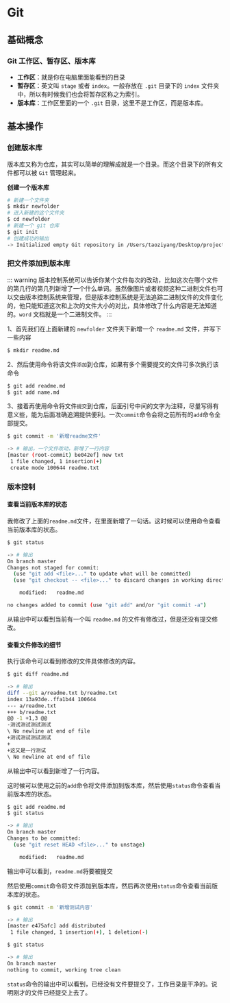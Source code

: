 # Git

## 基础概念

### Git 工作区、暂存区、版本库
 - **工作区**：就是你在电脑里面能看到的目录
 - **暂存区**：英文叫 `stage` 或者 `index`。一般存放在 `.git` 目录下的 `index` 文件夹中，所以有时候我们也会将暂存区称之为索引。
 - **版本库**：工作区里面的一个 `.git` 目录，这里不是工作区，而是版本库。

## 基本操作

### 创建版本库
版本库又称为仓库，其实可以简单的理解成就是一个目录。而这个目录下的所有文件都可以被 `Git` 管理起来。

**创建一个版本库**
``` sh
# 新建一个文件夹
$ mkdir newfolder
# 进入新建的这个文件夹 
$ cd newfolder
# 新建一个 git 仓库 
$ git init 
# 创建成功的输出
-> Initialized empty Git repository in /Users/taoziyang/Desktop/projects/git/newfolder/.git/
```

### 把文件添加到版本库

::: warning
版本控制系统可以告诉你某个文件每次的改动，比如这次在哪个文件的第几行的第几列新增了一个什么单词。虽然像图片或者视频这种二进制文件也可以交由版本控制系统来管理，但是版本控制系统是无法追踪二进制文件的文件变化的，他只能知道这次和上次的文件大小的对比，具体修改了什么内容是无法知道的。`word` 文档就是一个二进制文件。
:::

1、首先我们在上面新建的 `newfolder` 文件夹下新增一个 `readme.md` 文件，并写下一些内容
``` sh
$ mkdir readme.md
```

2、然后使用命令将该文件`添加`到仓库，如果有多个需要提交的文件可多次执行该命令
``` sh
$ git add readme.md
$ git add name.md
```

3、接着再使用命令将文件`提交`到仓库，后面引号中间的文字为注释，尽量写得有意义些，能为后面准确追溯提供便利。一次`commit`命令会将之前所有的`add`命令全部提交。
``` sh
$ git commit -m '新增readme文件'

-> # 输出，一个文件改动，新增了一行内容
[master (root-commit) be042ef] new txt
 1 file changed, 1 insertion(+)
 create mode 100644 readme.txt
```

### 版本控制

#### 查看当前版本库的状态
我修改了上面的`readme.md`文件，在里面新增了一句话。这时候可以使用命令查看当前版本库的状态。
``` sh
$ git status

-> # 输出
On branch master
Changes not staged for commit:
  (use "git add <file>..." to update what will be committed)
  (use "git checkout -- <file>..." to discard changes in working directory)

	modified:   readme.md

no changes added to commit (use "git add" and/or "git commit -a")
```
从输出中可以看到当前有一个叫 `readme.md` 的文件有修改过，但是还没有提交修改。

#### 查看文件修改的细节
执行该命令可以看到修改的文件具体修改的内容。
``` sh
$ git diff readme.md

-> # 输出
diff --git a/readme.txt b/readme.txt
index 13a93de..ffa1b44 100644
--- a/readme.txt
+++ b/readme.txt
@@ -1 +1,3 @@
-测试测试测试测试
\ No newline at end of file
+测试测试测试测试
+
+这又是一行测试
\ No newline at end of file
```
从输出中可以看到新增了一行内容。

这时候可以使用之前的`add`命令将文件添加到版本库，然后使用`status`命令查看当前版本库的状态。
``` sh
$ git add readme.md
$ git status

-> # 输出
On branch master
Changes to be committed:
  (use "git reset HEAD <file>..." to unstage)

	modified:   readme.md
```
输出中可以看到，`readme.md`将要被提交

然后使用`commit`命令将文件添加到版本库，然后再次使用`status`命令查看当前版本库的状态。
``` sh
$ git commit -m '新增测试内容'

-> # 输出
[master e475afc] add distributed
 1 file changed, 1 insertion(+), 1 deletion(-)

$ git status

-> # 输出
On branch master
nothing to commit, working tree clean
```
`status`命令的输出中可以看到，已经没有文件要提交了，工作目录是干净的。说明刚才的文件已经提交上去了。